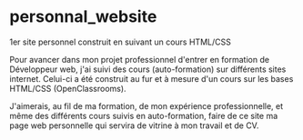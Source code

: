 # personnal_website
1er site personnel construit en suivant un cours HTML/CSS 

Pour avancer dans mon projet professionnel d'entrer en formation de Développeur web, j'ai suivi des cours (auto-formation) sur différents sites internet.
Celui-ci a été construit au fur et à mesure d'un cours sur les bases HTML/CSS (OpenClassrooms).

J'aimerais, au fil de ma formation, de mon expérience professionnelle, et même des différents cours suivis en auto-formation, faire de ce site ma page web personnelle qui servira de vitrine à mon travail et de CV. 
